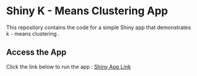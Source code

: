 # Shiny K - Means Clustering App
This repository contains the code for a simple Shiny app
that demonstrates k - means clustering .

## Access the App
Click the link below to run the app :
[ Shiny App Link ](https://cgowdy-student.shinyapps.io/KMeans-Plot/)



